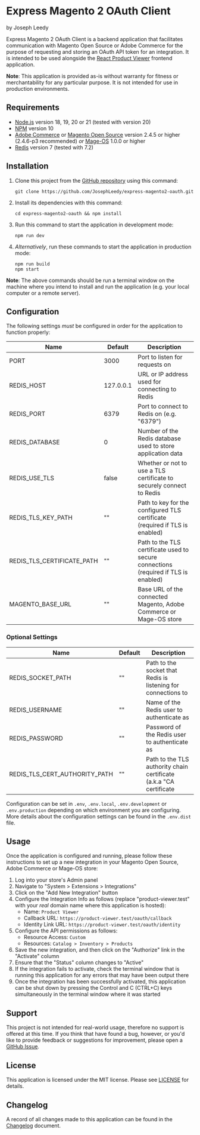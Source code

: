 # Express Magento 2 OAuth Client
by Joseph Leedy

Express Magento 2 OAuth Client is a backend application that facilitates
communication with Magento Open Source or Adobe Commerce for the purpose of
requesting and storing an OAuth API token for an integration. It is intended 
to be used alongside the [React Product Viewer] frontend application.

**Note**: This application is provided as-is without warranty for fitness or
merchantability for any particular purpose. It is not intended for use in
production environments.

## Requirements

- [Node.js] version 18, 19, 20 or 21 (tested with version 20)
- [NPM] version 10
- [Adobe Commerce] or [Magento Open Source] version 2.4.5 or higher
(2.4.6-p3 recommended) _or_ [Mage-OS] 1.0.0 or higher
- [Redis] version 7 (tested with 7.2)

## Installation

1. Clone this project from the [GitHub repository][repo] using this command:

       git clone https://github.com/JosephLeedy/express-magento2-oauth.git
2. Install its dependencies with this command:

       cd express-magento2-oauth && npm install
3. Run this command to start the application in development mode:

       npm run dev
4. _Alternatively_, run these commands to start the application in production 
mode:

       npm run build
       npm start

**Note**: The above commands should be run a terminal window on the machine 
where you intend to install and run the application (e.g. your local computer 
or a remote server).

## Configuration

The following settings _must_ be configured in order for the application to 
function properly:

| Name                       | Default   | Description                                                                         |
|----------------------------|-----------|-------------------------------------------------------------------------------------|
| PORT                       | 3000      | Port to listen for requests on                                                      |
| REDIS_HOST                 | 127.0.0.1 | URL or IP address used for connecting to Redis                                      |
| REDIS_PORT                 | 6379      | Port to connect to Redis on (e.g. "6379")                                           |
| REDIS_DATABASE             | 0         | Number of the Redis database used to store application data                         |
| REDIS_USE_TLS              | false     | Whether or not to use a TLS certificate to securely connect to Redis                |
| REDIS_TLS_KEY_PATH         | ""        | Path to key for the configured TLS certificate (required if TLS is enabled)         |
| REDIS_TLS_CERTIFICATE_PATH | ""        | Path to the TLS certificate used to secure connections (required if TLS is enabled) |
| MAGENTO_BASE_URL           | ""        | Base URL of the connected Magento, Adobe Commerce or Mage-OS store                  |

### Optional Settings

| Name                          | Default | Description                                                        |
|-------------------------------|---------|--------------------------------------------------------------------|
| REDIS_SOCKET_PATH             | ""      | Path to the socket that Redis is listening for connections to      |
| REDIS_USERNAME                | ""      | Name of the Redis user to authenticate as                          |
| REDIS_PASSWORD                | ""      | Password of the Redis user to authenticate as                      |
| REDIS_TLS_CERT_AUTHORITY_PATH | ""      | Path to the TLS authority chain certificate (a.k.a "CA certificate |

Configuration can be set in `.env`, `.env.local`, `.env.development` or
`.env.production` depending on which environment you are configuring. More 
details about the configuration settings can be found in the `.env.dist` file.

## Usage

Once the application is configured and running, please follow these instructions
to set up a new integration in your Magento Open Source, Adobe Commerce or 
Mage-OS store:

1. Log into your store's Admin panel
2. Navigate to "System > Extensions > Integrations"
3. Click on the "Add New Integration" button
4. Configure the Integration Info as follows (replace "product-viewer.test" with
your _real_ domain name where this application is hosted):
    - Name: `Product Viewer`
    - Callback URL: `https://product-viewer.test/oauth/callback`
    - Identity Link URL: `https://product-viewer.test/oauth/identity`
5. Configure the API permissions as follows:
    - Resource Access: `Custom`
    - Resources: `Catalog > Inventory > Products`
6. Save the new integration, and then click on the "Authorize" link in the
"Activate" column
7. Ensure that the "Status" column changes to "Active"
8. If the integration fails to activate, check the terminal window that is
running this application for any errors that may have been output there
9. Once the integration has been successfully activated, this application can be
shut down by pressing the Control and C (CTRL+C) keys simultaneously in the
terminal window where it was started

## Support

This project is not intended for real-world usage, therefore no support is
offered at this time. If you think that have found a bug, however, or you'd like
to provide feedback or suggestions for improvement, please open a
[GitHub Issue][issues].

## License

This application is licensed under the MIT license. Please see [LICENSE] for
details.

## Changelog

A record of all changes made to this application can be found in the [Changelog]
document.

[React Product Viewer]: https://github.com/JosephLeedy/react-product-viewer
[Node.js]: https://nodejs.org
[NPM]: https://www.npmjs.com/package/npm
[Adobe Commerce]: https://business.adobe.com/products/magento/magento-commerce.html
[Magento Open Source]: https://business.adobe.com/products/magento/open-source.html
[Mage-OS]: https://mage-os.org
[Redis]: https://redis.io
[repo]: https://github.com/JosephLeedy/express-magento2-oauth
[issues]: https://github.com/JosephLeedy/express-magento2-oauth/issues
[LICENSE]: ./LICENSE
[Changelog]: ./CHANGELOG.md
